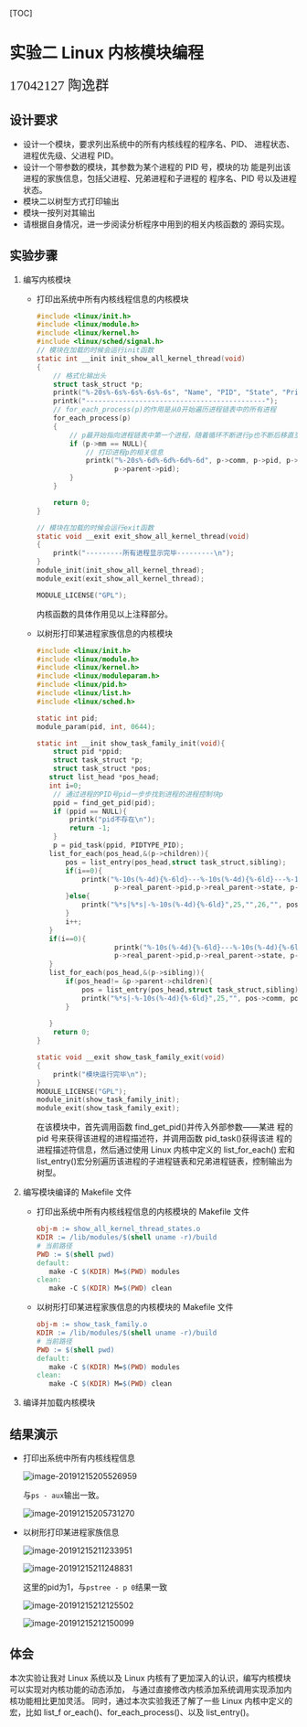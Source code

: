 [TOC]

# 实验二  Linux 内核模块编程

<font face="楷体" size=5>17042127		陶逸群</font>

## 设计要求

-  设计一个模块，要求列出系统中的所有内核线程的程序名、PID、 进程状态、进程优先级、父进程 PID。
- 设计一个带参数的模块，其参数为某个进程的 PID 号，模块的功 能是列出该进程的家族信息，包括父进程、兄弟进程和子进程的 程序名、PID 号以及进程状态。
- 模块二以树型方式打印输出
- 模块一按列对其输出
- 请根据自身情况，进一步阅读分析程序中用到的相关内核函数的 源码实现。

## 实验步骤

1. 编写内核模块

   - 打印出系统中所有内核线程信息的内核模块

     ```C
     #include <linux/init.h>
     #include <linux/module.h>
     #include <linux/kernel.h>
     #include <linux/sched/signal.h>
     // 模块在加载的时候会运行init函数
     static int __init init_show_all_kernel_thread(void)
     {
         // 格式化输出头
         struct task_struct *p;
         printk("%-20s%-6s%-6s%-6s%-6s", "Name", "PID", "State", "Prio", "PPID");
         printk("--------------------------------------------");
         // for_each_process(p)的作用是从0开始遍历进程链表中的所有进程
         for_each_process(p)
         {
             // p最开始指向进程链表中第一个进程，随着循环不断进行p也不断后移直至链表尾
             if (p->mm == NULL){
                 // 打印进程p的相关信息
                 printk("%-20s%-6d%-6d%-6d%-6d", p->comm, p->pid, p->state, p->prio,
                        p->parent->pid);
             }
         }
     
         return 0;
     }
     
     // 模块在加载的时候会运行exit函数
     static void __exit exit_show_all_kernel_thread(void)
     {
         printk("---------所有进程显示完毕---------\n");
     }
     module_init(init_show_all_kernel_thread);
     module_exit(exit_show_all_kernel_thread);
     
     MODULE_LICENSE("GPL");
     ```

     内核函数的具体作用见以上注释部分。

   - 以树形打印某进程家族信息的内核模块

     ```C
     #include <linux/init.h>
     #include <linux/module.h>
     #include <linux/kernel.h>
     #include <linux/moduleparam.h>
     #include <linux/pid.h>
     #include <linux/list.h>
     #include <linux/sched.h>
     
     static int pid;
     module_param(pid, int, 0644);
     
     static int __init show_task_family_init(void){
         struct pid *ppid;
         struct task_struct *p;
         struct task_struct *pos;
     	struct list_head *pos_head;
     	int i=0;
         // 通过进程的PID号pid一步步找到进程的进程控制块p
         ppid = find_get_pid(pid);
         if (ppid == NULL){
             printk("pid不存在\n");
             return -1;
         }
         p = pid_task(ppid, PIDTYPE_PID);
     	list_for_each(pos_head,&(p->children)){
     		pos = list_entry(pos_head,struct task_struct,sibling);
     		if(i==0){
     			printk("%-10s(%-4d){%-6ld}---%-10s(%-4d){%-6ld}---%-10s(%-4d){%-6ld}", p->real_parent->comm,
     					p->real_parent->pid,p->real_parent->state, p->comm, p->pid, p->state,pos->comm, pos->pid,pos->state);
     		}else{
     			printk("%*s|%*s|-%-10s(%-4d){%-6ld}",25,"",26,"", pos->comm, pos->pid,pos->state);
     		}
     		i++;
     	}
     	if(i==0){
     					printk("%-10s(%-4d){%-6ld}---%-10s(%-4d){%-6ld}", p->real_parent->comm,
     					p->real_parent->pid,p->real_parent->state, p->comm, p->pid, p->state);
     	}
     	list_for_each(pos_head,&(p->sibling)){
     		if(pos_head!= &p->parent->children){
     			pos = list_entry(pos_head,struct task_struct,sibling);
     			printk("%*s|-%-10s(%-4d){%-6ld}",25,"", pos->comm, pos->pid,pos->state);
     		}
     	
     	}
         return 0;
     }
     
     static void __exit show_task_family_exit(void)
     {
         printk("模块运行完毕\n");
     }
     MODULE_LICENSE("GPL");
     module_init(show_task_family_init);
     module_exit(show_task_family_exit);
     ```

     在该模块中，首先调用函数 find_get_pid()并传入外部参数——某进 程的 pid 号来获得该进程的进程描述符，并调用函数 pid_task()获得该进 程的进程描述符信息，然后通过使用 Linux 内核中定义的 list_for_each() 宏和 list_entry()宏分别遍历该进程的子进程链表和兄弟进程链表，控制输出为树型。

2. 编写模块编译的 Makefile 文件

   - 打印出系统中所有内核线程信息的内核模块的 Makefile 文件

     ```makefile
     obj-m := show_all_kernel_thread_states.o
     KDIR := /lib/modules/$(shell uname -r)/build
     # 当前路径
     PWD := $(shell pwd)
     default:
     	make -C $(KDIR) M=$(PWD) modules
     clean:
     	make -C $(KDIR) M=$(PWD) clean
     ```

   - 以树形打印某进程家族信息的内核模块的 Makefile 文件

     ```makefile
     obj-m := show_task_family.o
     KDIR := /lib/modules/$(shell uname -r)/build
     # 当前路径
     PWD := $(shell pwd)
     default:
     	make -C $(KDIR) M=$(PWD) modules
     clean:
     	make -C $(KDIR) M=$(PWD) clean
     ```

3. 编译并加载内核模块

## 结果演示

- 打印出系统中所有内核线程信息

  ![image-20191215205526959](C:\Users\10059\AppData\Roaming\Typora\typora-user-images\image-20191215205526959.png)

  与``ps - aux``输出一致。

  ![image-20191215205731270](C:\Users\10059\AppData\Roaming\Typora\typora-user-images\image-20191215205731270.png)

- 以树形打印某进程家族信息

  ![image-20191215211233951](C:\Users\10059\AppData\Roaming\Typora\typora-user-images\image-20191215211233951.png)

  ![image-20191215211248831](C:\Users\10059\AppData\Roaming\Typora\typora-user-images\image-20191215211248831.png)

  这里的pid为1，与``pstree - p 0``结果一致

  ![image-20191215212125502](C:\Users\10059\AppData\Roaming\Typora\typora-user-images\image-20191215212125502.png)

  ![image-20191215212150099](C:\Users\10059\AppData\Roaming\Typora\typora-user-images\image-20191215212150099.png)

## 体会

本次实验让我对 Linux 系统以及 Linux 内核有了更加深入的认识，编写内核模块可以实现对内核功能的动态添加， 与通过直接修改内核添加系统调用实现添加内核功能相比更加灵活。 同时，通过本次实验我还了解了一些 Linux 内核中定义的宏，比如 list_f or_each()、for_each_process()、以及 list_entry()。